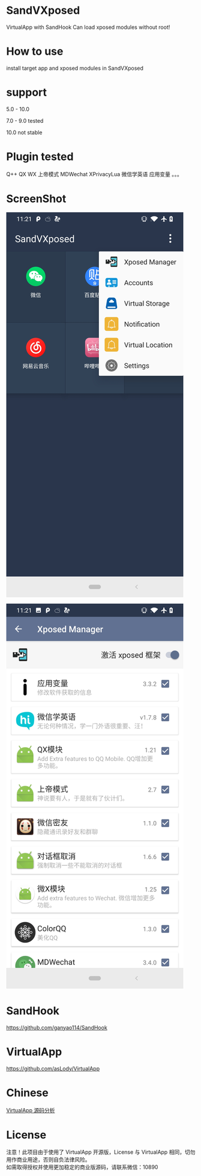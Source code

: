 # SandVXposed
VirtualApp with SandHook
Can load xposed modules without root!

# How to use

install target app and xposed modules in SandVXposed

# support

5.0 - 10.0

7.0 - 9.0 tested

10.0 not stable

# Plugin tested

Q++
QX
WX
上帝模式
MDWechat
XPrivacyLua
微信学英语
应用变量
。。。

# ScreenShot

![art1.jpg](art/art2.jpg)

![art2.jpg](art/art1.jpg)

# SandHook
https://github.com/ganyao114/SandHook

# VirtualApp
https://github.com/asLody/VirtualApp

# Chinese

[VirtualApp 源码分析](https://blog.csdn.net/ganyao939543405/article/details/76146760)

# License

注意！此项目由于使用了 VirtualApp 开源版，License 与 VirtualApp 相同，切勿用作商业用途，否则自负法律风险。  
如需取得授权并使用更加稳定的商业版源码，请联系微信：10890
